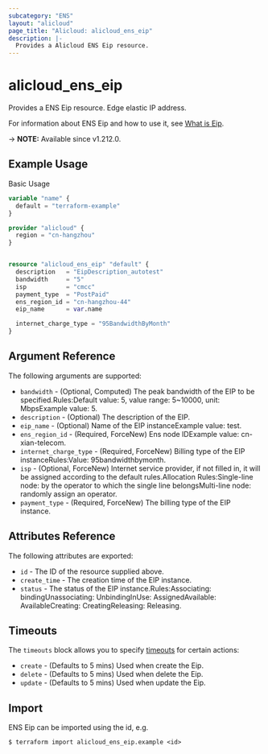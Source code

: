 ```yaml
---
subcategory: "ENS"
layout: "alicloud"
page_title: "Alicloud: alicloud_ens_eip"
description: |-
  Provides a Alicloud ENS Eip resource.
---
```


# alicloud_ens_eip

Provides a ENS Eip resource. Edge elastic IP address.

For information about ENS Eip and how to use it, see [What is Eip](https://www.alibabacloud.com/help/en/).

-> **NOTE:** Available since v1.212.0.

## Example Usage

Basic Usage

```terraform
variable "name" {
  default = "terraform-example"
}

provider "alicloud" {
  region = "cn-hangzhou"
}


resource "alicloud_ens_eip" "default" {
  description   = "EipDescription_autotest"
  bandwidth     = "5"
  isp           = "cmcc"
  payment_type  = "PostPaid"
  ens_region_id = "cn-hangzhou-44"
  eip_name      = var.name

  internet_charge_type = "95BandwidthByMonth"
}
```

## Argument Reference

The following arguments are supported:
* `bandwidth` - (Optional, Computed) The peak bandwidth of the EIP to be specified.Rules:Default value: 5, value range: 5~10000, unit: MbpsExample value: 5.
* `description` - (Optional) The description of the EIP.
* `eip_name` - (Optional) Name of the EIP instanceExample value: test.
* `ens_region_id` - (Required, ForceNew) Ens node IDExample value: cn-xian-telecom.
* `internet_charge_type` - (Required, ForceNew) Billing type of the EIP instanceRules:Value: 95bandwidthbymonth.
* `isp` - (Optional, ForceNew) Internet service provider, if not filled in, it will be assigned according to the default rules.Allocation Rules:Single-line node: by the operator to which the single line belongsMulti-line node: randomly assign an operator.
* `payment_type` - (Required, ForceNew) The billing type of the EIP instance.

## Attributes Reference

The following attributes are exported:
* `id` - The ID of the resource supplied above.
* `create_time` - The creation time of the EIP instance.
* `status` - The status of the EIP instance.Rules:Associating: bindingUnassociating: UnbindingInUse: AssignedAvailable: AvailableCreating: CreatingReleasing: Releasing.

## Timeouts

The `timeouts` block allows you to specify [timeouts](https://www.terraform.io/docs/configuration-0-11/resources.html#timeouts) for certain actions:
* `create` - (Defaults to 5 mins) Used when create the Eip.
* `delete` - (Defaults to 5 mins) Used when delete the Eip.
* `update` - (Defaults to 5 mins) Used when update the Eip.

## Import

ENS Eip can be imported using the id, e.g.

```shell
$ terraform import alicloud_ens_eip.example <id>
```
